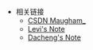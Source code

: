* 相关链接
  * [CSDN Maugham_](https://blog.csdn.net/weixin_47911946?spm=1000.2115.3001.5343)
  * [Levi's Note](https://leetah666.github.io/Notes/#/)
  * [Dacheng's Note](https://ligang19999.github.io/115/#/)
